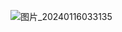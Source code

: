 ![图片_20240116033135](https://github.com/stellarhk/chatgpt/assets/128345288/32773f82-4a1d-4d4d-bc69-9935c823c756)
